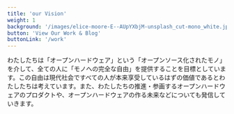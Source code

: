 ```yaml
---
title: 'our Vision'
weight: 1
background: '/images/elice-moore-E--AUpYXbjM-unsplash_cut-mono_white.jpg'
button: 'View Our Work & Blog'
buttonLink: '/work'
---
```


わたしたちは「オープンハードウェア」という「オープンソース化されたモノ」を介して、全ての人に「モノへの完全な自由」を提供することを目標としています。この自由は現代社会ですべての人が本来享受しているはずの価値であるとわたしたちは考えています。また、わたしたちの推進・参画するオープンハードウェアのプロダクトや、オープンハードウェアの作る未来などについても発信していきます。
